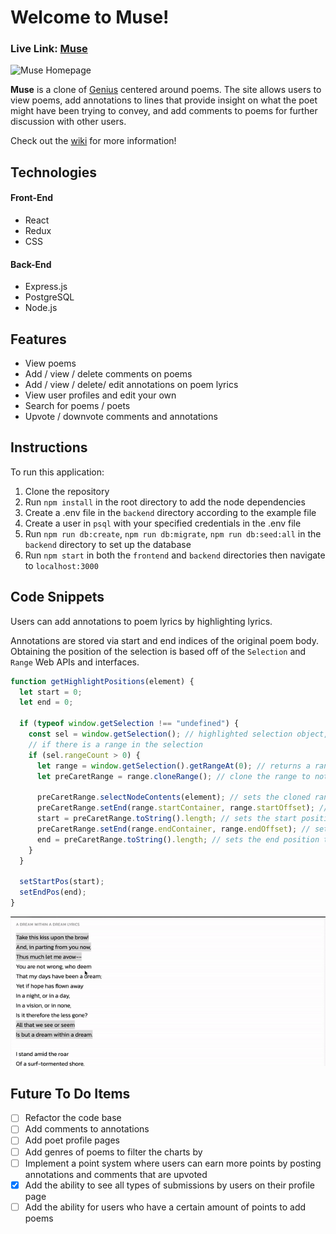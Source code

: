# Welcome to Muse!

### **Live Link: [Muse](https://aa-muse.herokuapp.com/)**

![Muse Homepage](/readme/homepage.gif)

**Muse** is a clone of [Genius](https://genius.com/) centered around poems. The site allows users to view poems, add annotations to lines that provide insight on what the poet might have been trying to convey, and add comments to poems for further discussion with other users.

Check out the [wiki](https://github.com/hye-kim/muse-app/wiki) for more information!

## Technologies

#### Front-End

- React
- Redux
- CSS

#### Back-End

- Express.js
- PostgreSQL
- Node.js

## Features

- View poems
- Add / view / delete comments on poems
- Add / view / delete/ edit annotations on poem lyrics
- View user profiles and edit your own
- Search for poems / poets
- Upvote / downvote comments and annotations

## Instructions

To run this application:

1. Clone the repository
2. Run `npm install` in the root directory to add the node dependencies
3. Create a .env file in the `backend` directory according to the example file
4. Create a user in `psql` with your specified credentials in the .env file
5. Run `npm run db:create`, `npm run db:migrate`, `npm run db:seed:all` in the `backend` directory to set up the database
6. Run `npm start` in both the `frontend` and `backend` directories then navigate to `localhost:3000`

## Code Snippets

Users can add annotations to poem lyrics by highlighting lyrics.

Annotations are stored via start and end indices of the original poem body. Obtaining the position of the selection is based off of the `Selection` and `Range` Web APIs and interfaces.

```js
function getHighlightPositions(element) {
  let start = 0;
  let end = 0;

  if (typeof window.getSelection !== "undefined") {
    const sel = window.getSelection(); // highlighted selection object, which represents the text selected by user
    // if there is a range in the selection
    if (sel.rangeCount > 0) {
      let range = window.getSelection().getRangeAt(0); // returns a range object which contains the startOffset and endOffset
      let preCaretRange = range.cloneRange(); // clone the range to not mutate the original range

      preCaretRange.selectNodeContents(element); // sets the cloned range to contain the contents of the element, startOffset = 0, endOffset = the number of child nodes in the element
      preCaretRange.setEnd(range.startContainer, range.startOffset); // sets the end position of the range to the number of characters from the start of the start container to the boundary point of the range
      start = preCaretRange.toString().length; // sets the start position to the length of the range in string form
      preCaretRange.setEnd(range.endContainer, range.endOffset); // sets the end position of the range to the number of characters from the start of the endContainer to the boundary point of the range
      end = preCaretRange.toString().length; // sets the end position to the length of the range in string form
    }
  }

  setStartPos(start);
  setEndPos(end);
}
```
![Muse Annotation](/readme/annotation.gif)


## Future To Do Items
- [ ] Refactor the code base
- [ ] Add comments to annotations
- [ ] Add poet profile pages
- [ ] Add genres of poems to filter the charts by
- [ ] Implement a point system where users can earn more points by posting annotations and comments that are upvoted
- [X] Add the ability to see all types of submissions by users on their profile page
- [ ] Add the ability for users who have a certain amount of points to add poems
